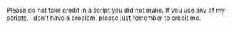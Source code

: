 Please do not take credit in a script you did not make. 
If you use any of my scripts, I don't have a problem, please just remember to credit me.
